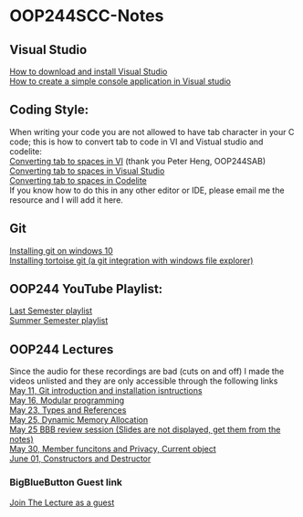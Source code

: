 # OOP244SCC-Notes
## Visual Studio
[How to download and install Visual Studio](https://www.youtube.com/watch?v=xMGhA5v4vxk)<br />
[How to create a simple console application in Visual studio](https://www.youtube.com/watch?v=6siQm1sIu5g) <br />

## Coding Style:
When writing your code you are not allowed to have tab character in your C code; this is how to convert tab to code in VI and Vistual studio and codelite: <br />
[Converting tab to spaces in VI](http://vim.wikia.com/wiki/Converting_tabs_to_spaces) (thank you Peter Heng, OOP244SAB)<br />
[Converting tab to spaces in Visual Studio](https://www.youtube.com/watch?v=oW4viEA72UI)<br />
[Converting tab to spaces in Codelite](https://www.youtube.com/watch?v=XQMPJpA8fJI&t)<br />
If you know how to do this in any other editor or IDE, please email me the resource and I will add it here.

## Git
[Installing git on windows 10](https://www.youtube.com/watch?v=tc3Aoi5Z1FE) <br />
[Installing tortoise git (a git integration with windows file explorer)](https://www.youtube.com/watch?v=mSMGq3fTF-U) <br />

## OOP244 YouTube Playlist:
[Last Semester playlist](https://www.youtube.com/playlist?list=PLxB4x6RkylosMUAFEvl2RA_uwHpuWXIaR)<br />
[Summer Semester playlist](https://www.youtube.com/playlist?list=PLxB4x6RkylouvClTs6zsLTwxctYLLvmER)

## OOP244 Lectures 
Since the audio for these recordings are bad (cuts on and off) I made the videos unlisted and they are only accessible through the following links <br />
[May 11, Git introduction and installation isntructions](https://www.youtube.com/watch?v=dOYFEqTZwc0)<br />
[May 16, Modular programming](https://www.youtube.com/watch?v=GZTlu0qGv5w) <br />
[May 23, Types and References](https://www.youtube.com/watch?v=rmLtSohm34k) <br />
[May 25, Dynamic Memory Allocation](https://www.youtube.com/watch?v=Izd3ifdgtOg)<br />
[May 25 BBB review session (Slides are not displayed, get them from the notes)](http://recordings.blindsidenetworks.com/senecacollege/dfec52c03e31c87a8d9bbb1b2927fa4d1e606f90-1495759703334/capture/)<br />
[May 30, Member funcitons and Privacy, Current object](https://www.youtube.com/watch?v=IVPKk4nMbX8)<br />
[June 01, Constructors and Destructor](https://recordings.rna1.blindsidenetworks.com/senecacollege/dfec52c03e31c87a8d9bbb1b2927fa4d1e606f90-1496367997239/capture/)<br />
### BigBlueButton Guest link 
[Join The Lecture as a guest](https://connect.rna1.blindsidenetworks.com/invite/show?m=4a991c4ee6a4f1c4c7f7ebe4875c34086fa80cdb&t=1496969527836&u=senecacollege&c=sq8Px2Uf1FnyqlwO8mTMIoO8yrE_lgPBB5pBc6dM7hA)
